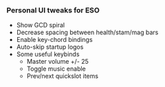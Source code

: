 ### Personal UI tweaks for ESO

* Show GCD spiral
* Decrease spacing between health/stam/mag bars
* Enable key-chord bindings
* Auto-skip startup logos
* Some useful keybinds
   * Master volume +/- 25
   * Toggle music enable
   * Prev/next quickslot items
